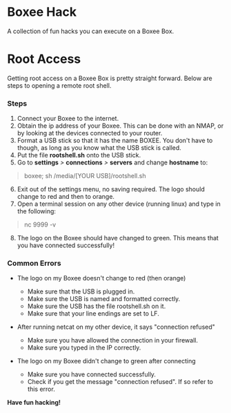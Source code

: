 # Boxee Hack
A collection of fun hacks you can execute on a Boxee Box.

# Root Access
Getting root access on a Boxee Box is pretty straight forward.
Below are steps to opening a remote root shell.

### Steps
1. Connect your Boxee to the internet.
2. Obtain the ip address of your Boxee. This can be done with an NMAP, or by looking at the devices connected to your router.
3. Format a USB stick so that it has the name BOXEE. You don't have to though, as long as you know what the USB stick is called.
4. Put the file **rootshell.sh** onto the USB stick.
5. Go to **settings** *>* **connections** *>* **servers** and change **hostname** to:
> boxee; sh /media/[YOUR USB]/rootshell.sh
6. Exit out of the settings menu, no saving required. The logo should change to red and then to orange.
7. Open a terminal session on any other device (running linux) and type in the following:
> nc <BOXEE IP> 9999 -v
8. The logo on the Boxee should have changed to green. This means that you have connected successfully!

### Common Errors
* The logo on my Boxee doesn't change to red (then orange)
  * Make sure that the USB is plugged in.
  * Make sure the USB is named and formatted correctly.
  * Make sure the USB has the file rootshell.sh on it.
  * Make sure that your line endings are set to LF.

* After running netcat on my other device, it says "connection refused"
  * Make sure you have allowed the connection in your firewall.
  * Make sure you typed in the IP correctly.
  
* The logo on my Boxee didn't change to green after connecting
  * Make sure you have connected successfully.
  * Check if you get the message "connection refused". If so refer to this error.

**Have fun hacking!**
